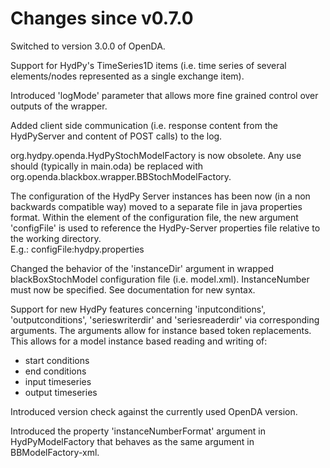 # Changes since v0.7.0

Switched to version 3.0.0 of OpenDA.

Support for HydPy's TimeSeries1D items (i.e. time series of several elements/nodes represented as a single exchange item).

Introduced 'logMode' parameter that allows more fine grained control over outputs of the wrapper.

Added client side communication (i.e. response content from the HydPyServer and content of POST calls) to the log.

org.hydpy.openda.HydPyStochModelFactory is now obsolete. Any use should (typically in main.oda) be replaced with org.openda.blackbox.wrapper.BBStochModelFactory.

The configuration of the HydPy Server instances has been now (in a non backwards compatible way) moved to a separate file in java properties format.
Within the <modelFactory> element of the <blackBoxStochModel> configuration file, the new argument 'configFile' is used to reference the HydPy-Server properties file relative to the working directory.  
E.g.:
    <arg>configFile:hydpy.properties</arg>

Changed the behavior of the 'instanceDir' argument in wrapped blackBoxStochModel configuration file (i.e. model.xml). InstanceNumber must now be specified. See documentation for new syntax.

Support for new HydPy features concerning 'inputconditions', 'outputconditions', 'serieswriterdir' and 'seriesreaderdir' via corresponding arguments. The arguments allow for instance based token replacements.
This allows for a model instance based reading and writing of:
* start conditions
* end conditions
* input timeseries
* output timeseries 

Introduced version check against the currently used OpenDA version.

Introduced the property 'instanceNumberFormat' argument in HydPyModelFactory that behaves as the same argument in BBModelFactory-xml. 
